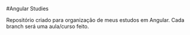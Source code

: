 #Angular Studies

Repositório criado para organização de meus estudos em Angular. Cada branch será uma aula/curso feito.